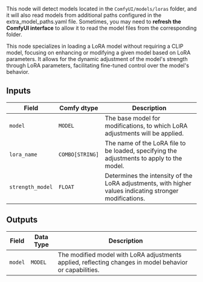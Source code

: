
This node will detect models located in the `ComfyUI/models/loras` folder, and it will also read models from additional paths configured in the extra_model_paths.yaml file. Sometimes, you may need to **refresh the ComfyUI interface** to allow it to read the model files from the corresponding folder.

This node specializes in loading a LoRA model without requiring a CLIP model, focusing on enhancing or modifying a given model based on LoRA parameters. It allows for the dynamic adjustment of the model's strength through LoRA parameters, facilitating fine-tuned control over the model's behavior.

## Inputs

| Field             | Comfy dtype       | Description                                                                                   |
|-------------------|-------------------|-----------------------------------------------------------------------------------------------|
| `model`           | `MODEL`           | The base model for modifications, to which LoRA adjustments will be applied.                   |
| `lora_name`       | `COMBO[STRING]`   | The name of the LoRA file to be loaded, specifying the adjustments to apply to the model.      |
| `strength_model`  | `FLOAT`           | Determines the intensity of the LoRA adjustments, with higher values indicating stronger modifications. |

## Outputs

| Field   | Data Type | Description                                                              |
|---------|-------------|--------------------------------------------------------------------------|
| `model` | `MODEL`     | The modified model with LoRA adjustments applied, reflecting changes in model behavior or capabilities. |
